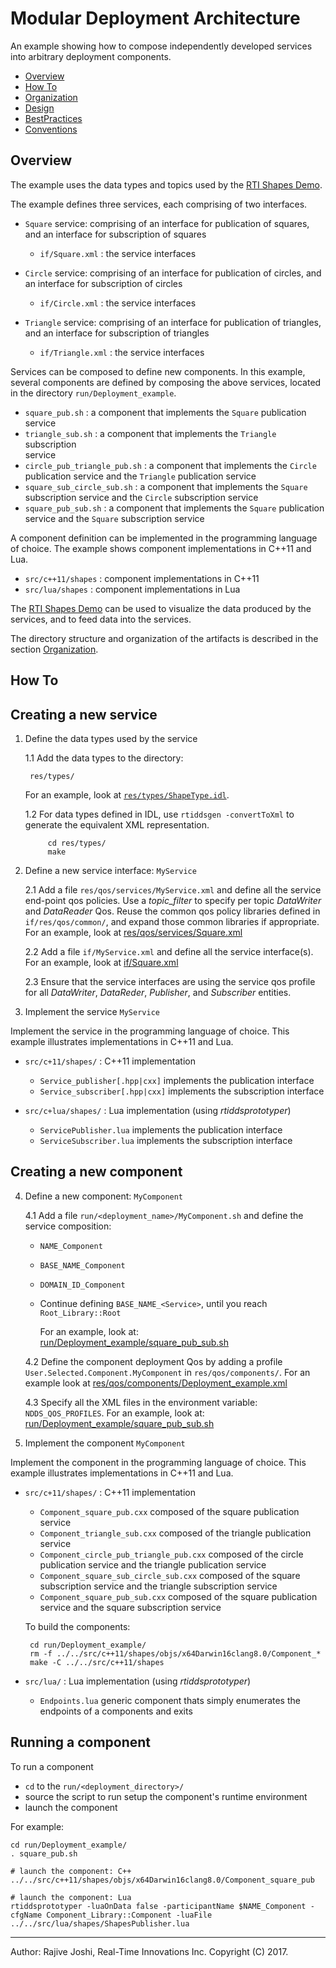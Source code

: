 # Modular Deployment Architecture

An example showing how to compose independently developed services into 
arbitrary deployment components.

- [Overview](#overview)
- [How To](#how-to)
- [Organization](./doc/Organization.md)
- [Design](./doc/Design.md)
- [BestPractices](./doc/BestPractices.md)
- [Conventions](./doc/Conventions.md)


## Overview

The example uses the data types and topics used by the 
[RTI Shapes Demo](https://www.rti.com/downloads/shapes-demo). 

The example defines three services, each comprising of two interfaces. 

- `Square` service: comprising of an interface for publication of squares, and 
  an interface for subscription of squares
  - `if/Square.xml` : the service interfaces

- `Circle` service: comprising of an interface for publication of circles, and 
  an interface for subscription of circles
  - `if/Circle.xml` : the service interfaces
    
- `Triangle` service: comprising of an interface for publication of triangles, 
  and an interface for subscription of triangles
  - `if/Triangle.xml` : the service interfaces


Services can be composed to define new components. In this example, several 
components are defined by composing the above services, located in the 
directory `run/Deployment_example`.

- `square_pub.sh` : a component that implements the `Square` publication service
- `triangle_sub.sh` : a component that implements the `Triangle` subscription  
   service
- `circle_pub_triangle_pub.sh` : a component that implements the `Circle` 
	publication service and the `Triangle` publication service
- `square_sub_circle_sub.sh` : a component that implements the `Square` subscription 
	service and the `Circle` subscription service 
- `square_pub_sub.sh` : a component that implements the `Square` publication 
	service and the `Square` subscription service

A component definition can be implemented in the programming language of 
choice. The example shows component implementations in C++11 and Lua.

- `src/c++11/shapes` : component implementations in C++11
- `src/lua/shapes` : component implementations in Lua

The [RTI Shapes Demo](https://www.rti.com/downloads/shapes-demo) can be used 
to visualize the data produced by the services, and to feed data into the 
services.

The directory structure and organization of the artifacts is described in the 
section [Organization](./doc/Organization.md).


## How To

## Creating a new service 

1. Define the data types used by the service

   1.1 Add the data types to the directory:

		res/types/

   For an example, look 
   at [`res/types/ShapeType.idl`](./res/types/ShapeType.idl).

   1.2 For data types defined in IDL, use `rtiddsgen -convertToXml` to generate
       the equivalent XML representation.

			cd res/types/
			make  
	
2. Define a new service interface: `MyService`
  
   2.1 Add a file `res/qos/services/MyService.xml` and define all the service 
      end-point qos policies. Use a *topic_filter* to specify per topic 
      *DataWriter* and *DataReader* Qos. Reuse the common qos policy libraries
      defined in `if/res/qos/common/`, and expand those common libraries if
      appropriate. For an example, look at 
      [res/qos/services/Square.xml](./res/qos/services/Square.xml)
       
    2.2 Add a file `if/MyService.xml` and define all the service interface(s).
    For an example, look at [if/Square.xml](./if/Square.xml) 

    2.3 Ensure that the service interfaces are using the service qos profile
       for all *DataWriter*, *DataReder*, *Publisher*, and *Subscriber* 
       entities. 
 
 3. Implement the service `MyService`
 
Implement the service in the programming language of choice. This example 
illustrates implementations in C++11 and Lua. 
 
 - `src/c+11/shapes/` : C++11 implementation
   - `Service_publisher[.hpp|cxx]` implements the publication interface
   - `Service_subscriber[.hpp|cxx]` implements the subscription interface

 - `src/c+lua/shapes/` : Lua implementation (using *rtiddsprototyper*)
   - `ServicePublisher.lua` implements the publication interface
   - `ServiceSubscriber.lua` implements the subscription interface
 
 
## Creating a new component
 
4. Define a new component: `MyComponent`

   4.1 Add a file `run/<deployment_name>/MyComponent.sh` and define the service
       composition: 
   - `NAME_Component`
   - `BASE_NAME_Component`
   - `DOMAIN_ID_Component`
   - Continue defining `BASE_NAME_<Service>`, until you reach `Root_Library::Root`
       
      For an example, look at: 
   [run/Deployment_example/square_pub_sub.sh](./run/Deployment_example/square_pub_sub.sh)
     
   4.2 Define the component deployment Qos by adding a profile 
   `User.Selected.Component.MyComponent` in `res/qos/components/`. For an example
   look at [res/qos/components/Deployment_example.xml](./res/qos/components/Deployment_example.xml)
     
   4.3 Specify all the XML files in the environment variable: `NDDS_QOS_PROFILES`.
   For an example, look at: 
   [run/Deployment_example/square_pub_sub.sh](./run/Deployment_example/square_pub_sub.sh)
   

5. Implement the component `MyComponent` 

Implement the component in the programming language of choice. This example 
illustrates implementations in C++11 and Lua. 
 
 - `src/c+11/shapes/` : C++11 implementation
   - `Component_square_pub.cxx` composed of the square publication service
   - `Component_triangle_sub.cxx` composed of the triangle publication service
   - `Component_circle_pub_triangle_pub.cxx` composed of the circle publication
   	    service and the triangle publication service
   - `Component_square_sub_circle_sub.cxx` composed of the square subscription
   	    service and the triangle subscription service
   - `Component_square_pub_sub.cxx` composed of the square publication
   	    service and the square subscription service

   To build the components:
	
		cd run/Deployment_example/
		rm -f ../../src/c++11/shapes/objs/x64Darwin16clang8.0/Component_*  
		make -C ../../src/c++11/shapes
		
 - `src/lua/` : Lua implementation (using *rtiddsprototyper*)
   - `Endpoints.lua` generic component thats simply enumerates the endpoints
       of a components and exits


## Running a component

To run a component

- `cd` to the `run/<deployment_directory>/`
- source the script to run setup the component's runtime environment
- launch the component

For example:

	cd run/Deployment_example/
	. square_pub.sh 
	
	# launch the component: C++
	../../src/c++11/shapes/objs/x64Darwin16clang8.0/Component_square_pub

	# launch the component: Lua
	rtiddsprototyper -luaOnData false -participantName $NAME_Component -cfgName Component_Library::Component -luaFile ../../src/lua/shapes/ShapesPublisher.lua 
 
---
Author: Rajive Joshi, Real-Time Innovations Inc. Copyright (C) 2017.
 